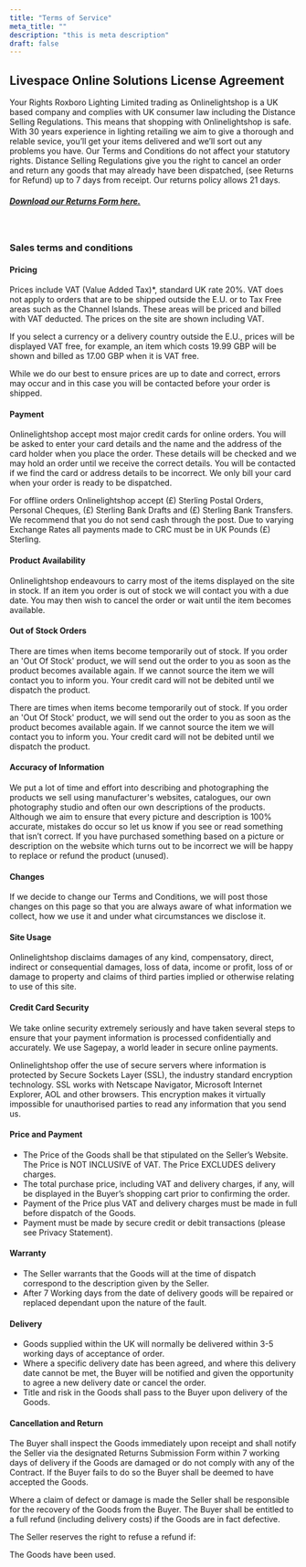 ```yaml
---
title: "Terms of Service"
meta_title: ""
description: "this is meta description"
draft: false
---
```


## Livespace Online Solutions License Agreement

Your Rights Roxboro Lighting Limited trading as Onlinelightshop is a UK based company and complies with UK consumer law including the Distance Selling Regulations. This means that shopping with Onlinelightshop is safe. With 30 years experience in lighting retailing we aim to give a thorough and relable sevice, you’ll get your items delivered and we’ll sort out any problems you have. Our Terms and Conditions do not affect your statutory rights. Distance Selling Regulations give you the right to cancel an order and return any goods that may already have been dispatched, (see Returns for Refund) up to 7 days from receipt. Our returns policy allows 21 days.

##### [Download our Returns Form here.](#http://localhost:4321/terms-services)

<br/>

### Sales terms and conditions

#### Pricing

Prices include VAT (Value Added Tax)\*, standard UK rate 20%. VAT does not apply to orders that are to be shipped outside the E.U. or to Tax Free areas such as the Channel Islands. These areas will be priced and billed with VAT deducted. The prices on the site are shown including VAT.

If you select a currency or a delivery country outside the E.U., prices will be displayed VAT free, for example, an item which costs 19.99 GBP will be shown and billed as 17.00 GBP when it is VAT free.

While we do our best to ensure prices are up to date and correct, errors may occur and in this case you will be contacted before your order is shipped.
<br/>

#### Payment

Onlinelightshop accept most major credit cards for online orders. You will be asked to enter your card details and the name and the address of the card holder when you place the order. These details will be checked and we may hold an order until we receive the correct details. You will be contacted if we find the card or address details to be incorrect. We only bill your card when your order is ready to be dispatched.

For offline orders Onlinelightshop accept (£) Sterling Postal Orders, Personal Cheques, (£) Sterling Bank Drafts and (£) Sterling Bank Transfers. We recommend that you do not send cash through the post. Due to varying Exchange Rates all payments made to CRC must be in UK Pounds (£) Sterling.
<br/>

#### Product Availability

Onlinelightshop endeavours to carry most of the items displayed on the site in stock. If an item you order is out of stock we will contact you with a due date. You may then wish to cancel the order or wait until the item becomes available.
<br/>

#### Out of Stock Orders

There are times when items become temporarily out of stock. If you order an 'Out Of Stock' product, we will send out the order to you as soon as the product becomes available again. If we cannot source the item we will contact you to inform you. Your credit card will not be debited until we dispatch the product.

There are times when items become temporarily out of stock. If you order an 'Out Of Stock' product, we will send out the order to you as soon as the product becomes available again. If we cannot source the item we will contact you to inform you. Your credit card will not be debited until we dispatch the product.
<br/>

#### Accuracy of Information

We put a lot of time and effort into describing and photographing the products we sell using manufacturer's websites, catalogues, our own photography studio and often our own descriptions of the products. Although we aim to ensure that every picture and description is 100% accurate, mistakes do occur so let us know if you see or read something that isn’t correct. If you have purchased something based on a picture or description on the website which turns out to be incorrect we will be happy to replace or refund the product (unused).
<br/>

#### Changes

If we decide to change our Terms and Conditions, we will post those changes on this page so that you are always aware of what information we collect, how we use it and under what circumstances we disclose it.
<br/>

#### Site Usage

Onlinelightshop disclaims damages of any kind, compensatory, direct, indirect or consequential damages, loss of data, income or profit, loss of or damage to property and claims of third parties implied or otherwise relating to use of this site.
<br/>

#### Credit Card Security

We take online security extremely seriously and have taken several steps to ensure that your payment information is processed confidentially and accurately. We use Sagepay, a world leader in secure online payments.

Onlinelightshop offer the use of secure servers where information is protected by Secure Sockets Layer (SSL), the industry standard encryption technology. SSL works with Netscape Navigator, Microsoft Internet Explorer, AOL and other browsers. This encryption makes it virtually impossible for unauthorised parties to read any information that you send us.
<br/>

#### Price and Payment

- The Price of the Goods shall be that stipulated on the Seller’s Website. The Price is NOT INCLUSIVE of VAT. The Price EXCLUDES delivery charges.
- The total purchase price, including VAT and delivery charges, if any, will be displayed in the Buyer’s shopping cart prior to confirming the order.
- Payment of the Price plus VAT and delivery charges must be made in full before dispatch of the Goods.
- Payment must be made by secure credit or debit transactions (please see Privacy Statement).
  <br/>

#### Warranty

- The Seller warrants that the Goods will at the time of dispatch correspond to the description given by the Seller.
- After 7 Working days from the date of delivery goods will be repaired or replaced dependant upon the nature of the fault.
  <br/>

#### Delivery

- Goods supplied within the UK will normally be delivered within 3-5 working days of acceptance of order.
- Where a specific delivery date has been agreed, and where this delivery date cannot be met, the Buyer will be notified and given the opportunity to agree a new delivery date or cancel the order.
- Title and risk in the Goods shall pass to the Buyer upon delivery of the Goods.
  <br/>

#### Cancellation and Return

The Buyer shall inspect the Goods immediately upon receipt and shall notify the Seller via the designated Returns Submission Form within 7 working days of delivery if the Goods are damaged or do not comply with any of the Contract. If the Buyer fails to do so the Buyer shall be deemed to have accepted the Goods.

Where a claim of defect or damage is made the Seller shall be responsible for the recovery of the Goods from the Buyer. The Buyer shall be entitled to a full refund (including delivery costs) if the Goods are in fact defective.

The Seller reserves the right to refuse a refund if:

The Goods have been used.
